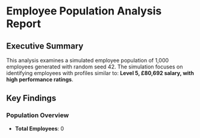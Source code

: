 # Employee Population Analysis Report

## Executive Summary

This analysis examines a simulated employee population of 1,000 employees generated with random seed 42. The simulation focuses on identifying employees with profiles similar to: **Level 5, £80,692 salary, with high performance ratings**.

## Key Findings

### Population Overview
- **Total Employees**: 0

